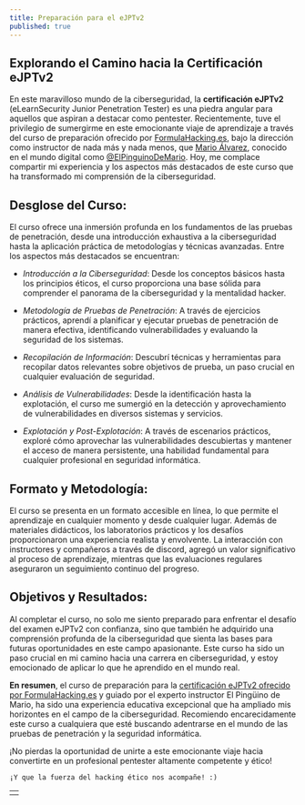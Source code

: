 ```yaml
---
title: Preparación para el eJPTv2
published: true
---
```


## Explorando el Camino hacia la Certificación eJPTv2

En este maravilloso mundo de la ciberseguridad, la **certificación eJPTv2** (eLearnSecurity Junior Penetration Tester) es una piedra angular para aquellos que aspiran a destacar como pentester. Recientemente, tuve el privilegio de sumergirme en este emocionante viaje de aprendizaje a través del curso de preparación ofrecido por [FormulaHacking.es](https://formulahacking.es/), bajo la dirección como instructor de nada más y nada menos, que [Mario Álvarez](https://www.linkedin.com/in/maalfer1/), conocido en el mundo digital como [@ElPinguinoDeMario](https://www.youtube.com/@elpinguinodemario). Hoy, me complace compartir mi experiencia y los aspectos más destacados de este curso que ha transformado mi comprensión de la ciberseguridad.

## Desglose del Curso:
El curso ofrece una inmersión profunda en los fundamentos de las pruebas de penetración, desde una introducción exhaustiva a la ciberseguridad hasta la aplicación práctica de metodologías y técnicas avanzadas. Entre los aspectos más destacados se encuentran:

- _Introducción a la Ciberseguridad_: Desde los conceptos básicos hasta los principios éticos, el curso proporciona una base sólida para comprender el panorama de la ciberseguridad y la mentalidad hacker.

- _Metodología de Pruebas de Penetración_: A través de ejercicios prácticos, aprendí a planificar y ejecutar pruebas de penetración de manera efectiva, identificando vulnerabilidades y evaluando la seguridad de los sistemas.

- _Recopilación de Información_: Descubrí técnicas y herramientas para recopilar datos relevantes sobre objetivos de prueba, un paso crucial en cualquier evaluación de seguridad.

- _Análisis de Vulnerabilidades_: Desde la identificación hasta la explotación, el curso me sumergió en la detección y aprovechamiento de vulnerabilidades en diversos sistemas y servicios.

- _Explotación y Post-Explotación_: A través de escenarios prácticos, exploré cómo aprovechar las vulnerabilidades descubiertas y mantener el acceso de manera persistente, una habilidad fundamental para cualquier profesional en seguridad informática.

## Formato y Metodología:
El curso se presenta en un formato accesible en línea, lo que permite el aprendizaje en cualquier momento y desde cualquier lugar. Además de materiales didácticos, los laboratorios prácticos y los desafíos proporcionaron una experiencia realista y envolvente. La interacción con instructores y compañeros a través de discord, agregó un valor significativo al proceso de aprendizaje, mientras que las evaluaciones regulares aseguraron un seguimiento continuo del progreso.

## Objetivos y Resultados:
Al completar el curso, no solo me siento preparado para enfrentar el desafío del examen eJPTv2 con confianza, sino que también he adquirido una comprensión profunda de la ciberseguridad que sienta las bases para futuras oportunidades en este campo apasionante. Este curso ha sido un paso crucial en mi camino hacia una carrera en ciberseguridad, y estoy emocionado de aplicar lo que he aprendido en el mundo real.

**En resumen**, el curso de preparación para la [certificación eJPTv2 ofrecido por FormulaHacking.es](https://formulahacking.es/cursos/preparacion-ejptv2/) y guiado por el experto instructor El Pingüino de Mario, ha sido una experiencia educativa excepcional que ha ampliado mis horizontes en el campo de la ciberseguridad. Recomiendo encarecidamente este curso a cualquiera que esté buscando adentrarse en el mundo de las pruebas de penetración y la seguridad informática.

¡No pierdas la oportunidad de unirte a este emocionante viaje hacia convertirte en un profesional pentester altamente competente y ético! 

```
¡Y que la fuerza del hacking ético nos acompañe! :)
```

|   |
|:--|
|   |